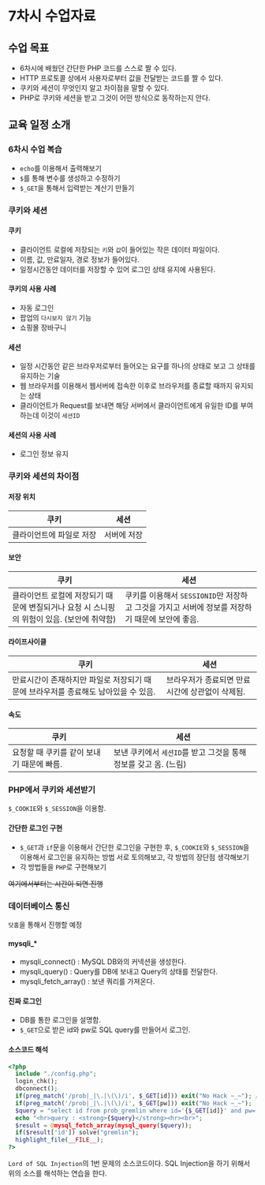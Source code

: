 # 7차시 수업자료

## 수업 목표

- 6차시에 배웠던 간단한 PHP 코드를 스스로 짤 수 있다. 
- HTTP 프로토콜 상에서 사용자로부터 값을 전달받는 코드를 짤 수 있다. 
- 쿠키와 세션이 무엇인지 알고 차이점을 말할 수 있다. 
- PHP로 쿠키와 세션을 받고 그것이 어떤 방식으로 동작하는지 안다. 



## 교육 일정 소개

### 6차시 수업 복습

- `echo`를 이용해서 출력해보기
- `$`를 통해 변수를 생성하고 수정하기
- `$_GET`을 통해서 입력받는 계산기 만들기



### 쿠키와 세션

#### 쿠키 

- 클라이언트 로컬에 저장되는 `키`와 `값`이 들어있는 작은 데이터 파일이다. 
- 이름, 값, 만료일자, 경로 정보가 들어있다.
- 일정시간동안 데이터를 저장할 수 있어 로그인 상태 유지에 사용된다.

#### 쿠키의 사용 사례

- 자동 로그인
- 팝업의 `다시보지 않기` 기능
- 쇼핑몰 장바구니



#### 세션

- 일정 시간동안 같은 브라우저로부터 들어오는 요구를 하나의 상태로 보고 그 상태를 유지하는 기술
- 웹 브라우저를 이용해서 웹서버에 접속한 이후로 브라우저를 종료할 때까지 유지되는 상태
- 클라이언트가 Request를 보내면 해당 서버에서 클라이언트에게 유일한 ID를 부여하는데 이것이 `세션ID`

#### 세션의 사용 사례

- 로그인 정보 유지



### 쿠키와 세션의 차이점

#### 저장 위치

| 쿠키                     | 세션        |
| ------------------------ | ----------- |
| 클라이언트에 파일로 저장 | 서버에 저장 |



#### 보안

| 쿠키                                                         | 세션                                                         |
| ------------------------------------------------------------ | ------------------------------------------------------------ |
| 클라이언트 로컬에 저장되기 때문에 변질되거나 요청 시 스니핑의 위험이 있음. (보안에 취약함) | 쿠키를 이용해서 `SESSIONID`만 저장하고 그것을 가지고 서버에 정보를 저장하기 때문에 보안에 좋음. |



#### 라이프사이클

| 쿠키                                                         | 세션                                            |
| ------------------------------------------------------------ | ----------------------------------------------- |
| 만료시간이 존재하지만 파일로 저장되기 때문에 브라우저를 종료해도 남아있을 수 있음. | 브라우저가 종료되면 만료시간에 상관없이 삭제됨. |



#### 속도

| 쿠키                                      | 세션                                                         |
| ----------------------------------------- | ------------------------------------------------------------ |
| 요청할 때 쿠키를 같이 보내기 때문에 빠름. | 보낸 쿠키에서 `세션ID`를 받고 그것을 통해 정보를 갖고 옴. (느림) |



### PHP에서 쿠키와 세션받기

`$_COOKIE`와 `$_SESSION`을 이용함.



#### 간단한 로그인 구현

- `$_GET`과 `if`문을 이용해서 간단한 로그인을 구현한 후, `$_COOKIE`와 `$_SESSION`을 이용해서 로그인을 유지하는 방법 서로 토의해보고, 각 방법의 장단점 생각해보기
- 각 방법들을 `PHP`로 구현해보기



~~여기에서부터는 시간이 되면 진행~~

### 데이터베이스 통신

`닷홈`을 통해서 진행할 예정

#### mysqli_*

- mysqli_connect() : MySQL DB와의 커넥션을 생성한다. 
- mysqli_query() : Query를 DB에 보내고 Query의 상태를 전달한다.
- mysqli_fetch_array() : 보낸 쿼리를 가져온다.

#### 진짜 로그인

- DB를 통한 로그인을 설명함.
- `$_GET`으로 받은 id와 pw로 SQL query를 만들어서 로그인.

#### 소스코드 해석

```php
<?php
  include "./config.php";
  login_chk();
  dbconnect();
  if(preg_match('/prob|_|\.|\(\)/i', $_GET[id])) exit("No Hack ~_~"); // do not try to attack another table, database!
  if(preg_match('/prob|_|\.|\(\)/i', $_GET[pw])) exit("No Hack ~_~");
  $query = "select id from prob_gremlin where id='{$_GET[id]}' and pw='{$_GET[pw]}'";
  echo "<hr>query : <strong>{$query}</strong><hr><br>";
  $result = @mysql_fetch_array(mysql_query($query));
  if($result['id']) solve("gremlin");
  highlight_file(__FILE__);
?>
```

`Lord of SQL Injection`의 1번 문제의 소스코드이다. SQL Injection을 하기 위해서 위의 소스를 해석하는 연습을 한다. 
